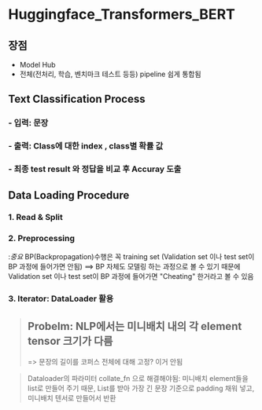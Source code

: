 # Huggingface_Transformers_BERT
## 장점 
- Model Hub
- 전체(전처리, 학습, 벤치마크 테스트 등등)  pipeline 쉽게 통합됨

## Text Classification Process 
### - 입력: 문장 
### - 출력: Class에 대한 index , class별 확률 값  
### - 최종 test result 와 정답을 비교 후 Accuray 도출 

## Data Loading Procedure 
### 1. Read & Split
### 2. Preprocessing
   :*중요* BP(Backpropagation)수행은 꼭 training set (Validation set 이나 test set이 BP 과정에 들어가면 안됨)
   ==> BP 자체도 모델링 하는 과정으로 볼 수 있기 때문에 Validation set 이나 test set이 BP 과정에 들어가면 "Cheating" 한거라고 볼 수 있음
### 3. Iterator: DataLoader 활용


> ## Probelm:  NLP에서는 미니배치 내의 각 element tensor 크기가 다름
>  => 문장의 길이를 코퍼스 전체에 대해 고정? 이거 안됨 

> Dataloader의 파라미터 collate_fn 으로 해결해야됨: 미니배치 element들을 list로 만들어 주기 때문, List를 받아 가장 긴 문장 기준으로 padding 채워 넣고, 
미니배치 텐서로 만들어서 반환

